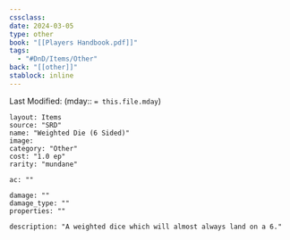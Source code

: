 ```yaml
---
cssclass: 
date: 2024-03-05
type: other
book: "[[Players Handbook.pdf]]"
tags:
  - "#DnD/Items/Other"
back: "[[other]]"
stablock: inline
---
```

Last Modified: (mday:: `= this.file.mday`)


```statblock
layout: Items
source: "SRD"
name: "Weighted Die (6 Sided)"
image: 
category: "Other"
cost: "1.0 ep"
rarity: "mundane"

ac: ""

damage: ""
damage_type: ""
properties: ""

description: "A weighted dice which will almost always land on a 6."
```